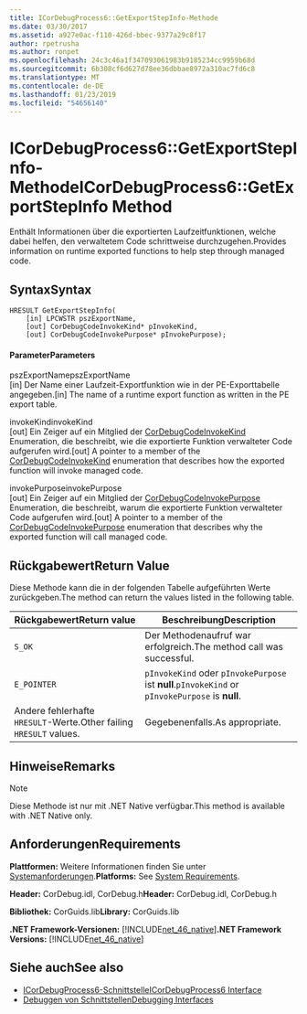 ```yaml
---
title: ICorDebugProcess6::GetExportStepInfo-Methode
ms.date: 03/30/2017
ms.assetid: a927e0ac-f110-426d-bbec-9377a29c8f17
author: rpetrusha
ms.author: ronpet
ms.openlocfilehash: 24c3c46a1f347093061983b9185234cc9959b68d
ms.sourcegitcommit: 6b308cf6d627d78ee36dbbae8972a310ac7fd6c8
ms.translationtype: MT
ms.contentlocale: de-DE
ms.lasthandoff: 01/23/2019
ms.locfileid: "54656140"
---
```

# <a name="icordebugprocess6getexportstepinfo-method"></a><span data-ttu-id="c8af2-102">ICorDebugProcess6::GetExportStepInfo-Methode</span><span class="sxs-lookup"><span data-stu-id="c8af2-102">ICorDebugProcess6::GetExportStepInfo Method</span></span>
<span data-ttu-id="c8af2-103">Enthält Informationen über die exportierten Laufzeitfunktionen, welche dabei helfen, den verwaltetem Code schrittweise durchzugehen.</span><span class="sxs-lookup"><span data-stu-id="c8af2-103">Provides information on runtime exported functions to help step through managed code.</span></span>  
  
## <a name="syntax"></a><span data-ttu-id="c8af2-104">Syntax</span><span class="sxs-lookup"><span data-stu-id="c8af2-104">Syntax</span></span>  
  
```  
HRESULT GetExportStepInfo(  
    [in] LPCWSTR pszExportName,   
    [out] CorDebugCodeInvokeKind* pInvokeKind,   
    [out] CorDebugCodeInvokePurpose* pInvokePurpose);  
```  
  
#### <a name="parameters"></a><span data-ttu-id="c8af2-105">Parameter</span><span class="sxs-lookup"><span data-stu-id="c8af2-105">Parameters</span></span>  
 <span data-ttu-id="c8af2-106">pszExportName</span><span class="sxs-lookup"><span data-stu-id="c8af2-106">pszExportName</span></span>  
 <span data-ttu-id="c8af2-107">[in] Der Name einer Laufzeit-Exportfunktion wie in der PE-Exporttabelle angegeben.</span><span class="sxs-lookup"><span data-stu-id="c8af2-107">[in] The name of a runtime export function as written in the PE export table.</span></span>  
  
 <span data-ttu-id="c8af2-108">invokeKind</span><span class="sxs-lookup"><span data-stu-id="c8af2-108">invokeKind</span></span>  
 <span data-ttu-id="c8af2-109">[out] Ein Zeiger auf ein Mitglied der [CorDebugCodeInvokeKind](../../../../docs/framework/unmanaged-api/debugging/cordebugcodeinvokekind-enumeration.md) Enumeration, die beschreibt, wie die exportierte Funktion verwalteter Code aufgerufen wird.</span><span class="sxs-lookup"><span data-stu-id="c8af2-109">[out] A pointer to a member of the [CorDebugCodeInvokeKind](../../../../docs/framework/unmanaged-api/debugging/cordebugcodeinvokekind-enumeration.md) enumeration that describes how the exported function will invoke managed code.</span></span>  
  
 <span data-ttu-id="c8af2-110">invokePurpose</span><span class="sxs-lookup"><span data-stu-id="c8af2-110">invokePurpose</span></span>  
 <span data-ttu-id="c8af2-111">[out] Ein Zeiger auf ein Mitglied der [CorDebugCodeInvokePurpose](../../../../docs/framework/unmanaged-api/debugging/cordebugcodeinvokepurpose-enumeration.md) Enumeration, die beschreibt, warum die exportierte Funktion verwalteter Code aufgerufen wird.</span><span class="sxs-lookup"><span data-stu-id="c8af2-111">[out] A pointer to a member of the [CorDebugCodeInvokePurpose](../../../../docs/framework/unmanaged-api/debugging/cordebugcodeinvokepurpose-enumeration.md) enumeration that describes why the exported function will call managed code.</span></span>  
  
## <a name="return-value"></a><span data-ttu-id="c8af2-112">Rückgabewert</span><span class="sxs-lookup"><span data-stu-id="c8af2-112">Return Value</span></span>  
 <span data-ttu-id="c8af2-113">Diese Methode kann die in der folgenden Tabelle aufgeführten Werte zurückgeben.</span><span class="sxs-lookup"><span data-stu-id="c8af2-113">The method can return the values listed in the following table.</span></span>  
  
|<span data-ttu-id="c8af2-114">Rückgabewert</span><span class="sxs-lookup"><span data-stu-id="c8af2-114">Return value</span></span>|<span data-ttu-id="c8af2-115">Beschreibung</span><span class="sxs-lookup"><span data-stu-id="c8af2-115">Description</span></span>|  
|------------------|-----------------|  
|`S_OK`|<span data-ttu-id="c8af2-116">Der Methodenaufruf war erfolgreich.</span><span class="sxs-lookup"><span data-stu-id="c8af2-116">The method call was successful.</span></span>|  
|`E_POINTER`|<span data-ttu-id="c8af2-117">`pInvokeKind` oder `pInvokePurpose` ist **null**.</span><span class="sxs-lookup"><span data-stu-id="c8af2-117">`pInvokeKind` or `pInvokePurpose` is **null**.</span></span>|  
|<span data-ttu-id="c8af2-118">Andere fehlerhafte `HRESULT`-Werte.</span><span class="sxs-lookup"><span data-stu-id="c8af2-118">Other failing `HRESULT` values.</span></span>|<span data-ttu-id="c8af2-119">Gegebenenfalls.</span><span class="sxs-lookup"><span data-stu-id="c8af2-119">As appropriate.</span></span>|  
  
## <a name="remarks"></a><span data-ttu-id="c8af2-120">Hinweise</span><span class="sxs-lookup"><span data-stu-id="c8af2-120">Remarks</span></span>  
  
> [!NOTE]
>  <span data-ttu-id="c8af2-121">Diese Methode ist nur mit .NET Native verfügbar.</span><span class="sxs-lookup"><span data-stu-id="c8af2-121">This method is available with .NET Native only.</span></span>  
  
## <a name="requirements"></a><span data-ttu-id="c8af2-122">Anforderungen</span><span class="sxs-lookup"><span data-stu-id="c8af2-122">Requirements</span></span>  
 <span data-ttu-id="c8af2-123">**Plattformen:** Weitere Informationen finden Sie unter [Systemanforderungen](../../../../docs/framework/get-started/system-requirements.md).</span><span class="sxs-lookup"><span data-stu-id="c8af2-123">**Platforms:** See [System Requirements](../../../../docs/framework/get-started/system-requirements.md).</span></span>  
  
 <span data-ttu-id="c8af2-124">**Header:** CorDebug.idl, CorDebug.h</span><span class="sxs-lookup"><span data-stu-id="c8af2-124">**Header:** CorDebug.idl, CorDebug.h</span></span>  
  
 <span data-ttu-id="c8af2-125">**Bibliothek:** CorGuids.lib</span><span class="sxs-lookup"><span data-stu-id="c8af2-125">**Library:** CorGuids.lib</span></span>  
  
 <span data-ttu-id="c8af2-126">**.NET Framework-Versionen:** [!INCLUDE[net_46_native](../../../../includes/net-46-native-md.md)]</span><span class="sxs-lookup"><span data-stu-id="c8af2-126">**.NET Framework Versions:** [!INCLUDE[net_46_native](../../../../includes/net-46-native-md.md)]</span></span>  
  
## <a name="see-also"></a><span data-ttu-id="c8af2-127">Siehe auch</span><span class="sxs-lookup"><span data-stu-id="c8af2-127">See also</span></span>
- [<span data-ttu-id="c8af2-128">ICorDebugProcess6-Schnittstelle</span><span class="sxs-lookup"><span data-stu-id="c8af2-128">ICorDebugProcess6 Interface</span></span>](../../../../docs/framework/unmanaged-api/debugging/icordebugprocess6-interface.md)
- [<span data-ttu-id="c8af2-129">Debuggen von Schnittstellen</span><span class="sxs-lookup"><span data-stu-id="c8af2-129">Debugging Interfaces</span></span>](../../../../docs/framework/unmanaged-api/debugging/debugging-interfaces.md)
